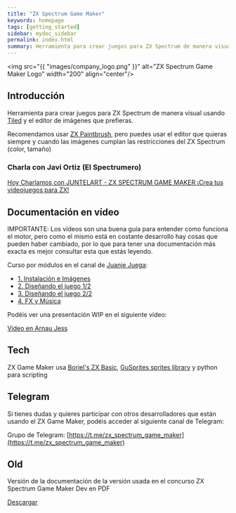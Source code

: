 ```yaml
---
title: "ZX Spectrum Game Maker"
keywords: homepage
tags: [getting_started]
sidebar: mydoc_sidebar
permalink: index.html
summary: Herramienta para crear juegos para ZX Spectrum de manera visual.
---
```

<img src="{{ "images/company_logo.png" }}" alt="ZX Spectrum Game Maker Logo" width="200" align="center"/>

## Introducción

Herramienta para crear juegos para ZX Spectrum de manera visual usando [Tiled](https://www.mapeditor.org/) y el editor de imágenes que prefieras.

Recomendamos usar [ZX Paintbrush](https://sourcesolutions.itch.io/zx-paintbrush), pero puedes usar el editor que quieras siempre y cuando las imágenes cumplan las restricciones del ZX Spectrum (color, tamaño)

### Charla con Javi Ortiz (El Spectrumero)

[Hoy Charlamos con JUNTELART - ZX SPECTRUM GAME MAKER ¡Crea tus videojuegos para ZX!](https://www.youtube.com/watch?v=keh8gXmkcJw)

## Documentación en vídeo

IMPORTANTE: Los vídeos son una buena guía para entender como funciona el motor, pero como el mismo está en costante desarrollo hay cosas que pueden haber cambiado, por lo que para tener una documentación más exacta es mejor consultar esta que estás leyendo.

Curso por módulos en el canal de [Juanje Juega](https://www.youtube.com/@JuanjeJuega):

* [1. Instalación e Imágenes](https://www.youtube.com/watch?v=-bX32WbLJHI)
* [2. Diseñando el juego 1/2](https://www.youtube.com/watch?v=-MNX9Ff6tYg)
* [3. Diseñando el juego 2/2](https://www.youtube.com/watch?v=j_Tv2cKZ7Ug)
* [4. FX y Música](https://www.youtube.com/watch?v=yMbJWd3NoPA)

Podéis ver una presentación WIP en el siguiente vídeo:

[Video en Arnau Jess](https://www.youtube.com/watch?v=ed2WGbL1uvw)

## Tech

ZX Game Maker usa [Boriel's ZX Basic](https://zxbasic.readthedocs.io/en/docs/), [GuSprites sprites library](https://github.com/gusmanb/GuSprites) y python para scripting

## Telegram

Si tienes dudas y quieres participar con otros desarrolladores que están usando el ZX Game Maker, podéis acceder al siguiente canal de Telegram:

Grupo de Telegram: [https://t.me/zx_spectrum_game_maker](https://t.me/zx_spectrum_game_maker)

## Old

Versión de la documentación de la versión usada en el concurso ZX Spectrum Game Maker Dev en PDF

[Descargar](https://gm.retrojuegos.org/images/ZX-Spectrum-Game-Maker-zxsgm-dev-24.pdf)

